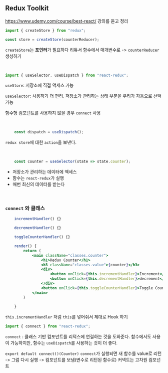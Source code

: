 ## Redux Toolkit

https://www.udemy.com/course/best-react/
강의를 듣고 정리

```jsx
import { createStore } from "redux";

const store = createStore(counterReducer);
```
`createStore`는 **포인터**가 필요하다
리듀서 함수에서 매개변수로 -> `counterReducer` 생성하기

<br>

```jsx
import { useSelector, useDispatch } from "react-redux";
```
`useStore`: 저장소에 직접 액세스 가능

`useSelector`: 사용하기 더 편리. 저장소가 관리하는 상태 부분을 우리가 자동으로 선택 가능

함수형 컴포넌트를 사용하지 않을 경우 `connect` 사용

<br>

```jsx
    const dispatch = useDispatch();
```
`redux store`에 대한 `action`을 보낸다.

<br>

```jsx
    const counter = useSelector(state => state.counter); 
```
- 저장소가 관리하는 데이터에 액세스
- 함수는 `react-redux`가 실행
- 매번 최신의 데이터를 받는다

<br>

### `connect` 와 클래스

```jsx
    incrementHandler() {}

    decrementHandler() {}

    toggleCounterHandler() {}

    render() {
        return (
            <main className="classes.counter">
                <h1>Redux Counter</h1>
                <h3 className="classes.value">{counter}</h3>
                <div>
                    <button onClick={this.incrementHandler}>Increment</button>
                    <button onClick={this.decrementHandler}>decrement</button>
                </div>
                <button onClick={this.toggleCounterHandler}>Toggle Counter</button>
            </main>
        )
    
    }
```
`this.incrementHandler` 처럼 `this`를 넣어줘서 제대로 Hook 하기


```jsx
import { connect } from "react-redux";
```
`connect` : 클래스 기반 컴포넌트를 리덕스에 연결하는 것을 도와준다. 함수에서도 사용이 가능하지만, 함수는 `useDispatch`를 사용하는 것이 더 좋다.

`export default connect()(Counter)`
`connect`가 실행되면 새 함수를 value로 리턴 -> 그럼 다시 실행 -> 컴포넌트를 보냄(변수로 리턴된 함수로)
커넥트는 고차원 컴포넌트